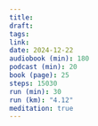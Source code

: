 ```yaml
---
title: 
draft: 
tags: 
link: 
date: 2024-12-22
audiobook (min): 180
podcast (min): 20
book (page): 25
steps: 15030
run (min): 30
run (km): "4.12"
meditation: true
---
```

